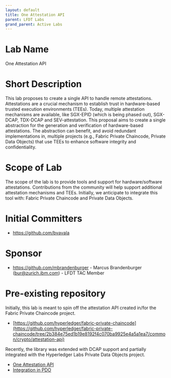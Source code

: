 ```yaml
---
layout: default
title: One Attestation API
parent: LFDT Labs
grand_parent: Active Labs
---
```

# Lab Name
One Attestation API

# Short Description
This lab proposes to create a single API to handle remote attestations.
Attestations are a crucial mechanism to establish trust in hardware-based trusted execution environments (TEEs).
Today, multiple attestation mechanisms are available, like SGX-EPID (which is being phased out), SGX-DCAP, TDX-DCAP and SEV-attestation.
This proposal aims to create a single abstraction for the generation and verification of hardware-based attestations.
The abstraction can benefit, and avoid redundant implementations in, multiple projects (e.g., Fabric Private Chaincode, Private Data Objects) that use TEEs to enhance software integrity and confidentiality.

# Scope of Lab
The scope of the lab is to provide tools and support for hardware/software attestations.
Contributions from the community will help support additional attestation mechanisms and TEEs.
Initially, we anticipate to integrate this tool with: Fabric Private Chaincode and Private Data Objects.

# Initial Committers
- https://github.com/bvavala

# Sponsor
- https://github.com/mbrandenburger - Marcus Brandenburger (bur@zurich.ibm.com) - LFDT TAC Member

# Pre-existing repository
Initially, this lab is meant to spin off the attestation API created in/for the Fabric Private Chaincode project.
- [https://github.com/hyperledger/fabric-private-chaincode](https://github.com/hyperledger/fabric-private-chaincode/tree/2b384e75ed1b19e8192f4c070ba9925e4a5a1ea7/common/crypto/attestation-api)

Recently, the library was extended with DCAP support and partially integrated with the Hyperledger Labs Private Data Objects project.
- [One Attestation API](https://github.com/bvavala/private-data-objects/tree/bruno.241017.move-to-attestation-api/common/crypto/attestation-api)
- [Integration in PDO](https://github.com/hyperledger-labs/private-data-objects/pull/501)
